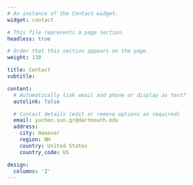 ```yaml
---
# An instance of the Contact widget.
widget: contact

# This file represents a page section.
headless: true

# Order that this section appears on the page.
weight: 130

title: Contact
subtitle:

content:
  # Automatically link email and phone or display as text?
  autolink: false

  # Contact details (edit or remove options as required)
  email: yuchen.sun.gr@dartmouth.edu
  address:
    city: Hanover
    region: NH
    country: United States
    country_code: US

design:
  columns: '2'
---
```

